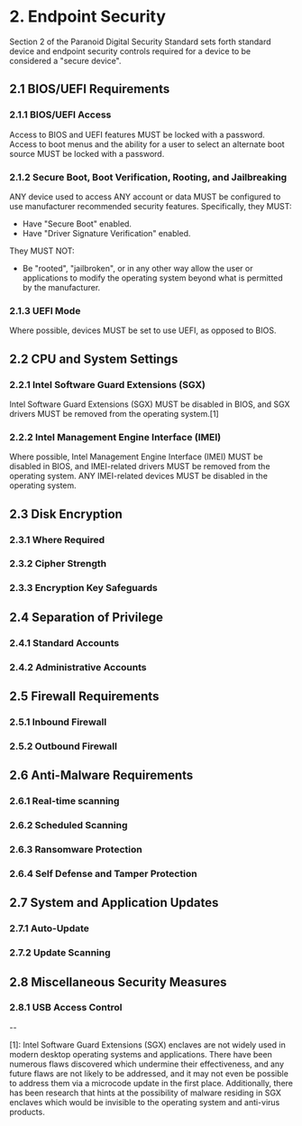# 2. Endpoint Security

Section 2 of the Paranoid Digital Security Standard sets forth standard device
and endpoint security controls required for a device to be considered a "secure
device".

## 2.1 BIOS/UEFI Requirements

### 2.1.1 BIOS/UEFI Access

Access to BIOS and UEFI features MUST be locked with a password. Access to boot
menus and the ability for a user to select an alternate boot source MUST be
locked with a password.

### 2.1.2 Secure Boot, Boot Verification, Rooting, and Jailbreaking

ANY device used to access ANY account or data MUST be configured to use
manufacturer recommended security features. Specifically, they MUST:

  * Have "Secure Boot" enabled.
  * Have "Driver Signature Verification" enabled.

They MUST NOT:

  * Be "rooted", "jailbroken", or in any other way allow the user or
    applications to modify the operating system beyond what is permitted by the
    manufacturer.

### 2.1.3 UEFI Mode

Where possible, devices MUST be set to use UEFI, as opposed to BIOS.


## 2.2 CPU and System Settings

### 2.2.1 Intel Software Guard Extensions (SGX)

Intel Software Guard Extensions (SGX) MUST be disabled in BIOS, and SGX drivers
MUST be removed from the operating system.[1]

### 2.2.2 Intel Management Engine Interface (IMEI)

Where possible, Intel Management Engine Interface (IMEI) MUST be disabled in
BIOS, and IMEI-related drivers MUST be removed from the operating system. ANY
IMEI-related devices MUST be disabled in the operating system.


## 2.3 Disk Encryption

### 2.3.1 Where Required

### 2.3.2 Cipher Strength

### 2.3.3 Encryption Key Safeguards


## 2.4 Separation of Privilege

### 2.4.1 Standard Accounts

### 2.4.2 Administrative Accounts


## 2.5 Firewall Requirements

### 2.5.1 Inbound Firewall

### 2.5.2 Outbound Firewall


## 2.6 Anti-Malware Requirements

### 2.6.1 Real-time scanning

### 2.6.2 Scheduled Scanning

### 2.6.3 Ransomware Protection

### 2.6.4 Self Defense and Tamper Protection


## 2.7 System and Application Updates

### 2.7.1 Auto-Update

### 2.7.2 Update Scanning


## 2.8 Miscellaneous Security Measures

### 2.8.1 USB Access Control

--

[1]: Intel Software Guard Extensions (SGX) enclaves are not widely used in
modern desktop operating systems and applications. There have been numerous
flaws discovered which undermine their effectiveness, and any future flaws are
not likely to be addressed, and it may not even be possible to address them via
a microcode update in the first place. Additionally, there has been research
that hints at the possibility of malware residing in SGX enclaves which would be
invisible to the operating system and anti-virus products.
